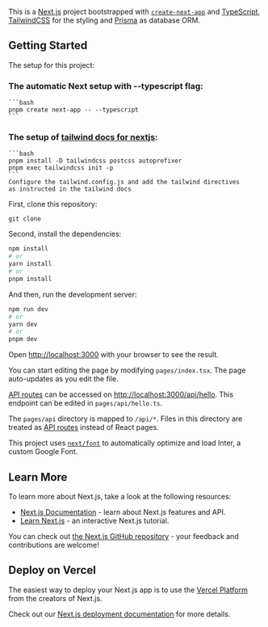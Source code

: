 This is a [Next.js](https://nextjs.org/) project bootstrapped with [`create-next-app`](https://github.com/vercel/next.js/tree/canary/packages/create-next-app) 
and [TypeScript](https://www.typescriptlang.org/), 
[TailwindCSS](https://tailwindcss.com/) for the styling and [Prisma](https://www.prisma.io/)
as database ORM.

## Getting Started
The setup for this project: 
  ### The automatic Next setup with --typescript flag:
    ```bash
    pnpm create next-app -- --typescript
    ```
  ### The setup of <a href="https://tailwindcss.com/docs/guides/nextjs"> tailwind docs for nextjs</a>:
    ```bash
    pnpm install -D tailwindcss postcss autoprefixer
    pnpm exec tailwindcss init -p
    ```
    Configure the tailwind.config.js and add the tailwind directives
    as instructed in the tailwind docs

First, clone this repository:

```git clone ```

Second, install the dependencies:

```bash 
npm install
# or
yarn install
# or
pnpm install
```

And then, run the development server:

```bash
npm run dev
# or
yarn dev
# or
pnpm dev
```

Open [http://localhost:3000](http://localhost:3000) with your browser to see the result.

You can start editing the page by modifying `pages/index.tsx`. The page auto-updates as you edit the file.

[API routes](https://nextjs.org/docs/api-routes/introduction) can be accessed on [http://localhost:3000/api/hello](http://localhost:3000/api/hello). This endpoint can be edited in `pages/api/hello.ts`.

The `pages/api` directory is mapped to `/api/*`. Files in this directory are treated as [API routes](https://nextjs.org/docs/api-routes/introduction) instead of React pages.

This project uses [`next/font`](https://nextjs.org/docs/basic-features/font-optimization) to automatically optimize and load Inter, a custom Google Font.

## Learn More

To learn more about Next.js, take a look at the following resources:

- [Next.js Documentation](https://nextjs.org/docs) - learn about Next.js features and API.
- [Learn Next.js](https://nextjs.org/learn) - an interactive Next.js tutorial.

You can check out [the Next.js GitHub repository](https://github.com/vercel/next.js/) - your feedback and contributions are welcome!

## Deploy on Vercel

The easiest way to deploy your Next.js app is to use the [Vercel Platform](https://vercel.com/new?utm_medium=default-template&filter=next.js&utm_source=create-next-app&utm_campaign=create-next-app-readme) from the creators of Next.js.

Check out our [Next.js deployment documentation](https://nextjs.org/docs/deployment) for more details.
